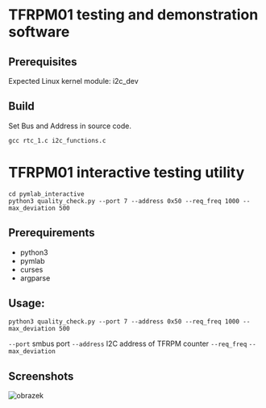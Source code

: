 # TFRPM01 testing and demonstration software  


## Prerequisites

Expected Linux kernel module: i2c_dev

## Build

Set Bus and Address in source code.

    gcc rtc_1.c i2c_functions.c



# TFRPM01 interactive testing utility

```
cd pymlab_interactive
python3 quality_check.py --port 7 --address 0x50 --req_freq 1000 --max_deviation 500
```

## Prerequirements 
* python3
* pymlab
* curses
* argparse 


## Usage: 

```
python3 quality_check.py --port 7 --address 0x50 --req_freq 1000 --max_deviation 500
```

`--port` smbus port 
`--address` I2C address of TFRPM counter
`--req_freq` 
`--max_deviation`

## Screenshots
![obrazek](https://github.com/ThunderFly-aerospace/TFRPM01/assets/5196729/f1046602-cf83-4bb0-9f1a-cd9a75cdab36)

